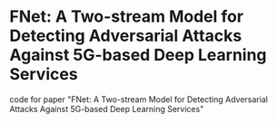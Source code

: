 # FNet: A Two-stream Model for Detecting Adversarial Attacks Against 5G-based Deep Learning Services
 code for paper "FNet: A Two-stream Model for Detecting Adversarial Attacks Against 5G-based Deep Learning Services"
